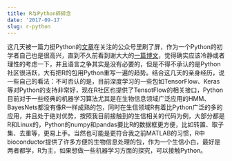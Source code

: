 ```yaml
---
title: R与Python碎碎念
date: '2017-09-17'
slug: r-python
---
```

这几天被一篇力挺Python的[文章](http://www.kdnuggets.com/2017/08/python-overtakes-r-leader-analytics-data-science.html)在关注的公众号里刷了屏，作为一个Python的初学者自己也是很高兴，直到不久前看到谢大大的[一篇博文](https://yihui.name/en/2017/09/python-the-incredibly-confusing-language/)，觉得确实应该冷静或者理性的考虑一下，并且语言之争其实是没有必要的，但是不得不承认的是Python社区很活跃，大有把R的包用Python重写一遍的趋势。结合这几天的亲身经历，说一些自己的看法：不可否认的是，目前深度学习的一些包如TensorFlow、Keras等对Python的支持非常好，现在R社区也提供了TensotFlow的相关接口，Python目前对于一些经典的机器学习算法尤其是在生物信息领域广泛应用的HMM、BayesNets都没有像R一样成熟的包，同时在生信领域R有着比Python广泛的多的应用，并且处于绝对优势，按照我目前接触到的生信相关的代码为例，大部分都是R和Linux的，Python的numpy和pandas要比R的数据框更方便，比如转置、取子集、去重等，更易上手。当然也可能是更符合我之前MATLAB的习惯，R中bioconductor提供了许多方便的生物信息处理的包，作为一个生信小白，最好是两者都学，R为主，如果想做一些机器学习方面的探究，可以接触Python。
